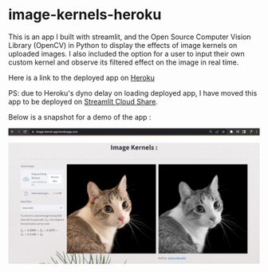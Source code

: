 # image-kernels-heroku

This is an app I built with streamlit, and the Open Source Computer Vision Library (OpenCV) in Python to display the effects of image kernels on uploaded images.
I also included the option for a user to input their own custom kernel and observe its filtered effect on the image in real time.

Here is a link to the deployed app on [Heroku](https://image-kernel-app.herokuapp.com/)

PS: due to Heroku's dyno delay on loading deployed app, I have moved this app to be deployed on [Streamlit Cloud Share](https://bwhiz-image-kernels-heroku-filter-app-6oct32.streamlit.app/).

Below is a snapshot for a demo of the app :

![alt text](https://github.com/Bwhiz/image-kernels-heroku/blob/main/image_kernel_sc.png)
